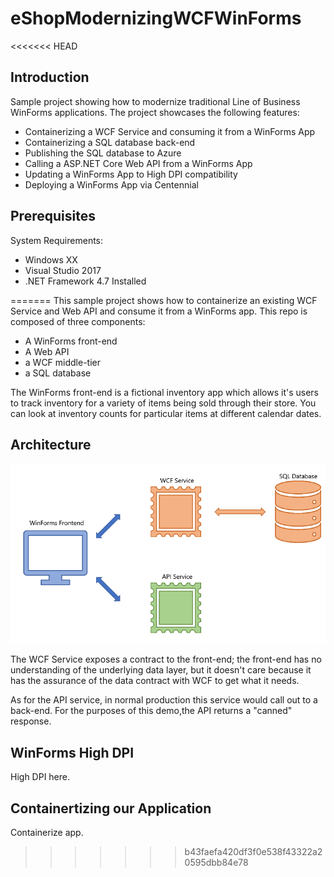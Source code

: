 # eShopModernizingWCFWinForms

<<<<<<< HEAD
## Introduction
Sample project showing how to modernize traditional Line of Business WinForms applications. The project showcases the following features:
- Containerizing a WCF Service and consuming it from a WinForms App
- Containerizing a SQL database back-end
- Publishing the SQL database to Azure
- Calling a ASP.NET Core Web API from a WinForms App
- Updating a WinForms App to High DPI compatibility
- Deploying a WinForms App via Centennial

## Prerequisites
System Requirements:
- Windows XX 
- Visual Studio 2017
- .NET Framework 4.7 Installed


=======
This sample project shows how to containerize an existing WCF Service and Web API and consume it from a WinForms app. This repo is composed of three components:

- A WinForms front-end
- A Web API
- a WCF middle-tier
- a SQL database

The WinForms front-end is a fictional inventory app which allows it's users to track inventory for a variety of items being sold through their store. You can look at inventory counts for particular items at different calendar dates.

## Architecture

![Architecture](/assets/architecture.png)

The WCF Service exposes a contract to the front-end; the front-end has no understanding of the underlying data layer, but it doesn't care because it has the assurance of the data contract with WCF to get what it needs.

As for the API service, in normal production this service would call out to a back-end. For the purposes of this demo,the API returns a "canned" response.

## WinForms High DPI

High DPI here.

## Containertizing our Application

Containerize app.
>>>>>>> b43faefa420df3f0e538f43322a20595dbb84e78
